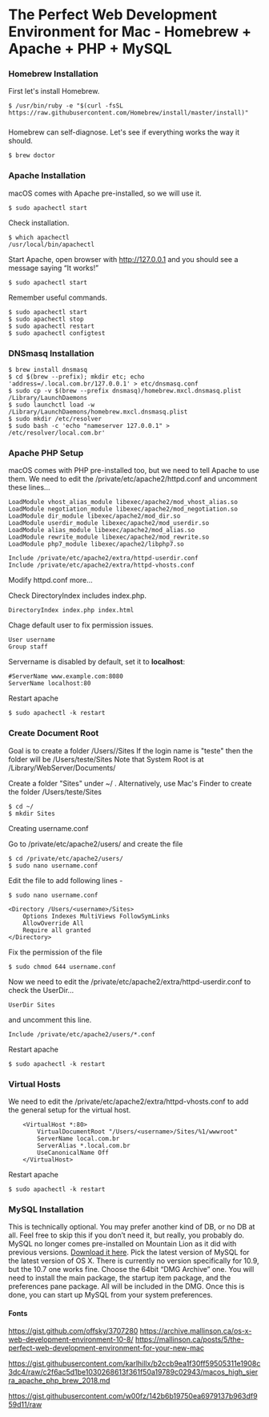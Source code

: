 # The Perfect Web Development Environment for Mac - Homebrew + Apache + PHP + MySQL

### Homebrew Installation
First let's install Homebrew.

    $ /usr/bin/ruby -e "$(curl -fsSL https://raw.githubusercontent.com/Homebrew/install/master/install)"

###

Homebrew can self-diagnose. Let's see if everything works the way it should.

    $ brew doctor

###
	
### Apache Installation
macOS comes with Apache pre-installed, so we will use it.

    $ sudo apachectl start

Check installation.

    $ which apachectl
    /usr/local/bin/apachectl
    
Start Apache, open browser with http://127.0.0.1 and you should see a message saying “It works!”

    $ sudo apachectl start
	
Remember useful commands.

    $ sudo apachectl start
    $ sudo apachectl stop
    $ sudo apachectl restart
    $ sudo apachectl configtest

### DNSmasq Installation

    $ brew install dnsmasq
    $ cd $(brew --prefix); mkdir etc; echo 'address=/.local.com.br/127.0.0.1' > etc/dnsmasq.conf
    $ sudo cp -v $(brew --prefix dnsmasq)/homebrew.mxcl.dnsmasq.plist /Library/LaunchDaemons
    $ sudo launchctl load -w /Library/LaunchDaemons/homebrew.mxcl.dnsmasq.plist
    $ sudo mkdir /etc/resolver
    $ sudo bash -c 'echo "nameserver 127.0.0.1" > /etc/resolver/local.com.br'

### Apache PHP Setup
    
macOS comes with PHP pre-installed too, but we need to tell Apache to use them. 
We need to edit the /private/etc/apache2/httpd.conf and uncomment these lines...
	
    LoadModule vhost_alias_module libexec/apache2/mod_vhost_alias.so
    LoadModule negotiation_module libexec/apache2/mod_negotiation.so
    LoadModule dir_module libexec/apache2/mod_dir.so
    LoadModule userdir_module libexec/apache2/mod_userdir.so
    LoadModule alias_module libexec/apache2/mod_alias.so
    LoadModule rewrite_module libexec/apache2/mod_rewrite.so
    LoadModule php7_module libexec/apache2/libphp7.so

    Include /private/etc/apache2/extra/httpd-userdir.conf
    Include /private/etc/apache2/extra/httpd-vhosts.conf

Modify httpd.conf more...
    
Check DirectoryIndex includes index.php.

    DirectoryIndex index.php index.html
    
Chage default user to fix permission issues.

    User username
    Group staff

Servername is disabled by default, set it to **localhost**:
    
    #ServerName www.example.com:8080
    ServerName localhost:80
    
Restart apache
    
    $ sudo apachectl -k restart

### Create Document Root

Goal is to create a folder /Users/<username>/Sites If the login name is "teste" then the folder will be /Users/teste/Sites Note that System Root is at /Library/WebServer/Documents/

Create a folder "Sites" under ~/ . Alternatively, use Mac's Finder to create the folder /Users/teste/Sites

    $ cd ~/
    $ mkdir Sites

Creating username.conf

Go to /private/etc/apache2/users/ and create the file

    $ cd /private/etc/apache2/users/
    $ sudo nano username.conf

Edit the file to add following lines -

    $ sudo nano username.conf

    <Directory /Users/<username>/Sites>
        Options Indexes MultiViews FollowSymLinks
        AllowOverride All
        Require all granted
    </Directory>

Fix the permission of the file

    $ sudo chmod 644 username.conf

Now we need to edit the /private/etc/apache2/extra/httpd-userdir.conf to check the UserDir...

    UserDir Sites

and uncomment this line.

    Include /private/etc/apache2/users/*.conf 

Restart apache
    
    $ sudo apachectl -k restart

### Virtual Hosts

We need to edit the /private/etc/apache2/extra/httpd-vhosts.conf to add the general setup for the virtual host. 

        <VirtualHost *:80>
            VirtualDocumentRoot "/Users/<username>/Sites/%1/wwwroot"
            ServerName local.com.br
            ServerAlias *.local.com.br
            UseCanonicalName Off
        </VirtualHost>

Restart apache
    
    $ sudo apachectl -k restart

### MySQL Installation

This is technically optional. You may prefer another kind of DB, or no DB at all. Feel free to skip this if you don’t need it, but really, you probably do. MySQL no longer comes pre-installed on Mountain Lion as it did with previous versions. [Download it here](http://dev.mysql.com/downloads/mysql/). Pick the latest version of MySQL for the latest version of OS X. There is currently no version specifically for 10.9, but the 10.7 one works fine. Choose the 64bit “DMG Archive” one. You will need to install the main package, the startup item package, and the preferences pane package. All will be included in the DMG. Once this is done, you can start up MySQL from your system preferences.

#### Fonts

https://gist.github.com/offsky/3707280
https://archive.mallinson.ca/os-x-web-development-environment-10-8/
https://mallinson.ca/posts/5/the-perfect-web-development-environment-for-your-new-mac

https://gist.githubusercontent.com/karlhillx/b2ccb9ea1f30ff59505311e1908c3dc4/raw/c2f6ac5d1be1030268613f361f50a19789c02943/macos_high_sierra_apache_php_brew_2018.md

https://gist.githubusercontent.com/w00fz/142b6b19750ea6979137b963df959d11/raw
